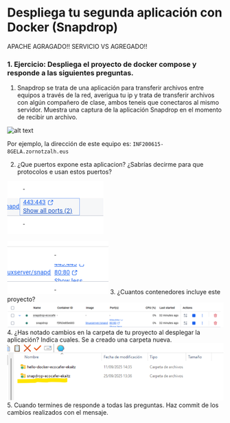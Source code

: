 # Despliega tu segunda aplicación con Docker (Snapdrop)
APACHE AGRAGADO!!
SERVICIO VS AGREGADO!!

### 1. Ejercicio: Despliega el proyecto de docker compose y responde a las siguientes preguntas.


1. Snapdrop se trata de una aplicación para transferir archivos entre equipos a través de la red, averigua tu ip y trata de transferir archivos con algún compañero de clase, ambos teneis que conectaros al mismo servidor. Muestra una captura de la aplicación Snapdrop en el momento de recibir un archivo.

![alt text](image.png)

Por ejemplo, la dirección de este equipo es:
`INF200615-8GELA.zornotzalh.eus`

2. ¿Que puertos expone esta aplicacion? ¿Sabrías decirme para que protocolos e usan estos puertos?

![alt text](image-3.png)

![alt text](image-4.png)
3. ¿Cuantos contenedores incluye este proyecto?
![alt text](image-5.png)
4. ¿Has notado cambios en la carpeta de tu proyecto al desplegar la aplicación? Indica cuales.
Se a creado una carpeta nueva.
![alt text](image-6.png)
5. Cuando termines de responde a todas las preguntas. Haz commit de los cambios realizados con el mensaje.
